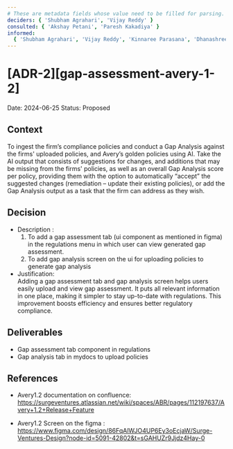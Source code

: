 ```yaml
---
# These are metadata fields whose value need to be filled for parsing.
deciders: { 'Shubham Agrahari', 'Vijay Reddy' }
consulted: { 'Akshay Petani', 'Paresh Kakadiya' }
informed:
  { 'Shubham Agrahari', 'Vijay Reddy', 'Kinnaree Parasana', 'Dhanashree Kale' }
---
```


# [ADR-2][gap-assessment-avery-1-2]

Date: 2024-06-25
Status: Proposed

## Context

To ingest the firm’s compliance policies and conduct a Gap Analysis against the firms' uploaded policies, and Avery’s golden policies using AI. Take the AI
output that consists of suggestions for changes, and additions that may be missing from the firms' policies, as well as an overall Gap Analysis score per policy,
providing them with the option to automatically “accept” the suggested changes (remediation – update their existing policies), or add the Gap Analysis output as a
task that the firm can address as they wish.

## Decision

- Description : <br/>
  1. To add a gap assessment tab (ui component as mentioned in figma) in the regulations menu in which user can view generated gap assessment.
  2. To add gap analysis screen on the ui for uploading policies to generate gap analysis
- Justification: <br/>
  Adding a gap assessment tab and gap analysis screen helps users easily upload and view gap assessment. It puts all relevant information in one place, making it simpler to stay up-to-date with regulations. This improvement boosts efficiency and ensures better regulatory compliance.

## Deliverables

- Gap assessment tab component in regulations <br/>
- Gap analysis tab in mydocs to upload policies <br/>

## References

- Avery1.2 documentation on confluence: <br/>
  https://surgeventures.atlassian.net/wiki/spaces/ABR/pages/112197637/Avery+1.2+Release+Feature

- Avery1.2 Screen on the figma : <br/>
  https://www.figma.com/design/86FqAlWJO4UP6Ey3oEcjaW/Surge-Ventures-Design?node-id=5091-42802&t=sGAHUZr9Jjdz4Hay-0
